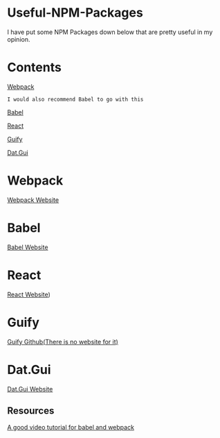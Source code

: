 # Useful-NPM-Packages
I have put some NPM Packages down below that are pretty useful in my opinion. 

# Contents
  [Webpack]()
  
    I would also recommend Babel to go with this
    
  [Babel]()
  
  [React]()
  
  [Guify]()
  
  [Dat.Gui]()
  
 
 # Webpack
 
  [Webpack Website](https://webpack.js.org/guides/getting-started/)
  
  # Babel
 
  [Babel Website](https://babeljs.io/)    
  
 # React
 
  [React Website](https://reactjs.org/))
 
 # Guify
 
  [Guify Github(There is no website for it)]()
 
 # Dat.Gui
 
  [Dat.Gui Website]()
  
 ## Resources
 
  [A good video tutorial for babel and webpack](https://www.youtube.com/watch?v=iWUR04B42Hc)
 
